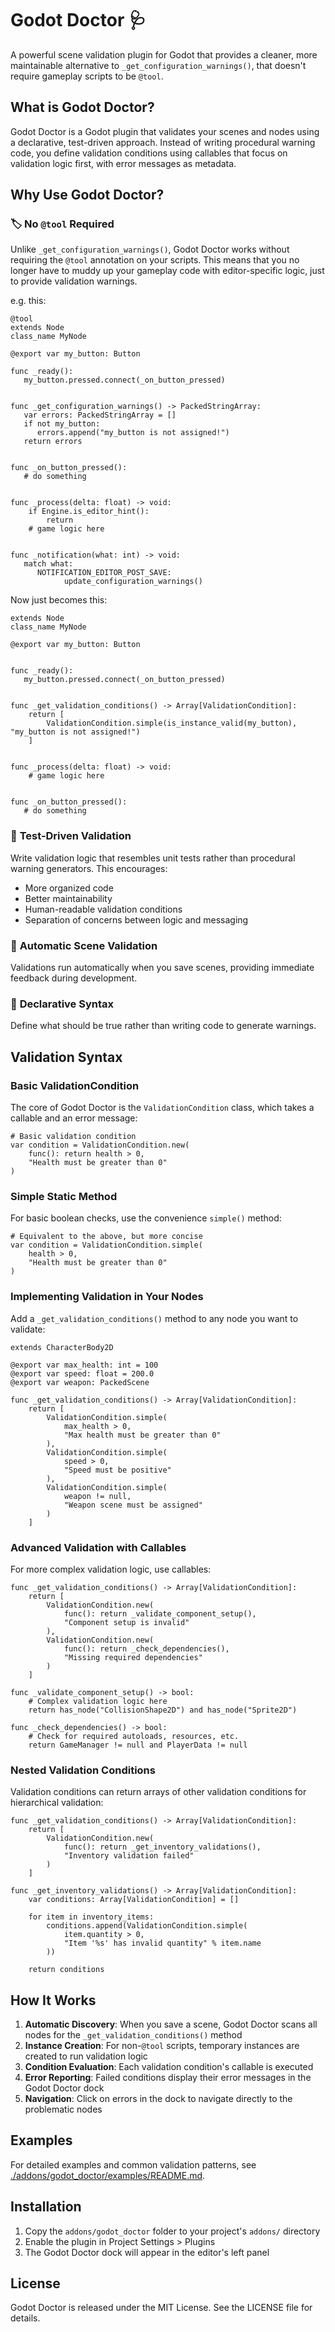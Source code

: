 # Godot Doctor 🩺

A powerful scene validation plugin for Godot that provides a cleaner, more maintainable alternative to `_get_configuration_warnings()`, that doesn't require gameplay scripts to be `@tool`.

## What is Godot Doctor?

Godot Doctor is a Godot plugin that validates your scenes and nodes using a declarative, test-driven approach. Instead of writing procedural warning code, you define validation conditions using callables that focus on validation logic first, with error messages as metadata.

## Why Use Godot Doctor?

### 🏷️ **No `@tool` Required**
Unlike `_get_configuration_warnings()`, Godot Doctor works without requiring the `@tool` annotation on your scripts.
This means that you no longer have to muddy up your gameplay code with editor-specific logic, just to provide validation warnings.

e.g. this:

```gdscript
@tool
extends Node
class_name MyNode

@export var my_button: Button

func _ready():
   my_button.pressed.connect(_on_button_pressed)


func _get_configuration_warnings() -> PackedStringArray:
   var errors: PackedStringArray = []
   if not my_button:
      errors.append("my_button is not assigned!")
   return errors


func _on_button_pressed():
   # do something


func _process(delta: float) -> void:
	if Engine.is_editor_hint():
		return
	# game logic here


func _notification(what: int) -> void:
   match what:
      NOTIFICATION_EDITOR_POST_SAVE:
            update_configuration_warnings()
```

Now just becomes this:

```gdscript
extends Node
class_name MyNode

@export var my_button: Button


func _ready():
   my_button.pressed.connect(_on_button_pressed)


func _get_validation_conditions() -> Array[ValidationCondition]:
	return [
		ValidationCondition.simple(is_instance_valid(my_button), "my_button is not assigned!")
	]


func _process(delta: float) -> void:
	# game logic here


func _on_button_pressed():
   # do something
```

### 🧪 **Test-Driven Validation**
Write validation logic that resembles unit tests rather than procedural warning generators. This encourages:
- More organized code
- Better maintainability 
- Human-readable validation conditions
- Separation of concerns between logic and messaging

### 🔄 **Automatic Scene Validation**
Validations run automatically when you save scenes, providing immediate feedback during development.

### 🎯 **Declarative Syntax**
Define what should be true rather than writing code to generate warnings.

## Validation Syntax

### Basic ValidationCondition

The core of Godot Doctor is the `ValidationCondition` class, which takes a callable and an error message:

```gdscript
# Basic validation condition
var condition = ValidationCondition.new(
    func(): return health > 0,
    "Health must be greater than 0"
)
```

### Simple Static Method

For basic boolean checks, use the convenience `simple()` method:

```gdscript
# Equivalent to the above, but more concise
var condition = ValidationCondition.simple(
    health > 0,
    "Health must be greater than 0"
)
```

### Implementing Validation in Your Nodes

Add a `_get_validation_conditions()` method to any node you want to validate:

```gdscript
extends CharacterBody2D

@export var max_health: int = 100
@export var speed: float = 200.0
@export var weapon: PackedScene

func _get_validation_conditions() -> Array[ValidationCondition]:
    return [
        ValidationCondition.simple(
            max_health > 0,
            "Max health must be greater than 0"
        ),
        ValidationCondition.simple(
            speed > 0,
            "Speed must be positive"
        ),
        ValidationCondition.simple(
            weapon != null,
            "Weapon scene must be assigned"
        )
    ]
```

### Advanced Validation with Callables

For more complex validation logic, use callables:

```gdscript
func _get_validation_conditions() -> Array[ValidationCondition]:
    return [
        ValidationCondition.new(
            func(): return _validate_component_setup(),
            "Component setup is invalid"
        ),
        ValidationCondition.new(
            func(): return _check_dependencies(),
            "Missing required dependencies"
        )
    ]

func _validate_component_setup() -> bool:
    # Complex validation logic here
    return has_node("CollisionShape2D") and has_node("Sprite2D")

func _check_dependencies() -> bool:
    # Check for required autoloads, resources, etc.
    return GameManager != null and PlayerData != null
```

### Nested Validation Conditions

Validation conditions can return arrays of other validation conditions for hierarchical validation:

```gdscript
func _get_validation_conditions() -> Array[ValidationCondition]:
    return [
        ValidationCondition.new(
            func(): return _get_inventory_validations(),
            "Inventory validation failed"
        )
    ]

func _get_inventory_validations() -> Array[ValidationCondition]:
    var conditions: Array[ValidationCondition] = []
    
    for item in inventory_items:
        conditions.append(ValidationCondition.simple(
            item.quantity > 0,
            "Item '%s' has invalid quantity" % item.name
        ))
    
    return conditions
```

## How It Works

1. **Automatic Discovery**: When you save a scene, Godot Doctor scans all nodes for the `_get_validation_conditions()` method
2. **Instance Creation**: For non-`@tool` scripts, temporary instances are created to run validation logic
3. **Condition Evaluation**: Each validation condition's callable is executed
4. **Error Reporting**: Failed conditions display their error messages in the Godot Doctor dock
5. **Navigation**: Click on errors in the dock to navigate directly to the problematic nodes

## Examples

For detailed examples and common validation patterns, see [./addons/godot_doctor/examples/README.md](./addons/godot_doctor/examples/README.md).

## Installation

1. Copy the `addons/godot_doctor` folder to your project's `addons/` directory
2. Enable the plugin in Project Settings > Plugins
3. The Godot Doctor dock will appear in the editor's left panel

## License

Godot Doctor is released under the MIT License. See the LICENSE file for details.
